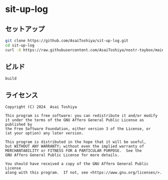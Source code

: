 # sit-up-log

## セットアップ

```bash
git clone https://github.com/AsaiToshiya/sit-up-log.git
cd sit-up-log
curl -O https://raw.githubusercontent.com/AsaiToshiya/nostr-toybox/main/relay-list/relayList.js
```

## ビルド

```
build
```


## ライセンス

    Copyright (C) 2024  Asai Toshiya

    This program is free software: you can redistribute it and/or modify
    it under the terms of the GNU Affero General Public License as published by
    the Free Software Foundation, either version 3 of the License, or
    (at your option) any later version.

    This program is distributed in the hope that it will be useful,
    but WITHOUT ANY WARRANTY; without even the implied warranty of
    MERCHANTABILITY or FITNESS FOR A PARTICULAR PURPOSE.  See the
    GNU Affero General Public License for more details.

    You should have received a copy of the GNU Affero General Public License
    along with this program.  If not, see <https://www.gnu.org/licenses/>.
